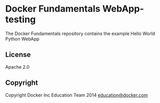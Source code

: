 Docker Fundamentals WebApp-testing
==========================

The Docker Fundamentals repository contains the example Hello World Python WebApp

## License

Apache 2.0

## Copyright

Copyright Docker Inc Education Team 2014 <education@docker.com>
